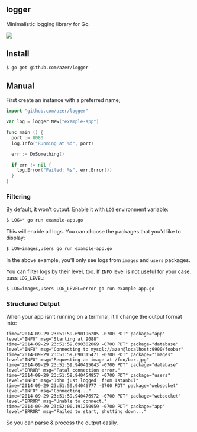 ## logger

Minimalistic logging library for Go.

![](https://i.cloudup.com/v2nIf6xO2x.png)

## Install

```bash
$ go get github.com/azer/logger
```

## Manual

First create an instance with a preferred name;

```go
import "github.com/azer/logger"

var log = logger.New("example-app")

func main () {
  port := 8080
  log.Info("Running at %d", port)

  err := DoSomething()

  if err != nil {
    log.Error("Failed: %s", err.Error())
  }
}
```

### Filtering

By default, it won't output. Enable it with `LOG` environment variable:

```bash
$ LOG=* go run example-app.go
```

This will enable all logs. You can choose the packages that you'd like to display:

```bash
$ LOG=images,users go run example-app.go
```

In the above example, you'll only see logs from `images` and `users` packages.

You can filter logs by their level, too. If `INFO` level is not useful for your case, pass `LOG_LEVEL`:

```bash
$ LOG=images,users LOG_LEVEL=error go run example-app.go
```

### Structured Output

When your app isn't running on a terminal, it'll change the output format into:

```
time="2014-09-29 23:51:59.690196205 -0700 PDT" package="app" level="INFO" msg="Starting at 9088"
time="2014-09-29 23:51:59.690302069 -0700 PDT" package="database" level="INFO" msg="Connecting to mysql://azer@localhost:9900/foobar"
time="2014-09-29 23:51:59.690315471 -0700 PDT" package="images" level="INFO" msg="Requesting an image at /foo/bar.jpg"
time="2014-09-29 23:51:59.940415043 -0700 PDT" package="database" level="ERROR" msg="Fatal connection error."
time="2014-09-29 23:51:59.940454957 -0700 PDT" package="users" level="INFO" msg="John just logged  from Istanbul"
time="2014-09-29 23:51:59.94046777 -0700 PDT" package="websocket" level="INFO" msg="Connecting..."
time="2014-09-29 23:51:59.940476972 -0700 PDT" package="websocket" level="ERROR" msg="Unable to connect."
time="2014-09-29 23:52:00.191250959 -0700 PDT" package="app" level="ERROR" msg="Failed to start, shutting down..."
```

So you can parse & process the output easily.
